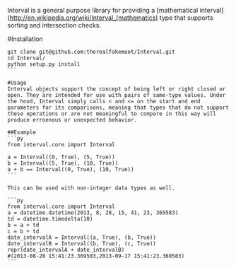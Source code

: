 Interval is a general purpose library for providing a [mathematical interval](http://en.wikipedia.org/wiki/Interval_(mathematics) type that supports sorting and intersection checks.

#Installation
````
git clone git@github.com:therealfakemoot/Interval.git
cd Interval/
python setup.py install
```

#Usage
Interval objects support the concept of being left or right closed or open. They are intended for use with pairs of same-type values. Under the hood, Interval simply calls < and <= on the start and end parameters for its comparisons, meaning that types that do not support these operations or are not meaningful to compare in this way will produce erroenous or unexpected behavior.

##Example
```py
from interval.core import Interval

a = Interval((0, True), (5, True))
b = Interval((5, True), (10, True))
a + b == Interval((0, True), (10, True))
```

This can be used with non-integer data types as well.

```py
from interval.core import Interval
a = datetime.datetime(2013, 8, 28, 15, 41, 23, 369583)
td = datetime.timedelta(10)
b = a + td
c = b + td
date_intervalA = Interval((a, True), (b, True))
date_intervalB = Interval((b, True), (c, True))
repr(date_intervalA + date_intervalB) 
#(2013-08-28 15:41:23.369583,2013-09-17 15:41:23.369583)
```
